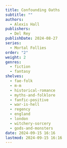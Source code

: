 ```yaml
---
title: Confounding Oaths
subtitle: ""
authors:
  - Alexis Hall
publishers:
  - Del Rey
publishDate: 2024-08-27
series:
  - Mortal Follies
order: "2"
weight: 2
genres:
  - fiction
  - fantasy
shelves:
  - fae-folk
  - m-m
  - historical-romance
  - myths-and-folklore
  - fanfic-positive
  - war-is-hell
  - regency
  - england
  - london
  - witchery-sorcery
  - gods-and-monsters
date: 2024-09-15 16:16
lastmod: 2024-09-15 16:16
---
```

